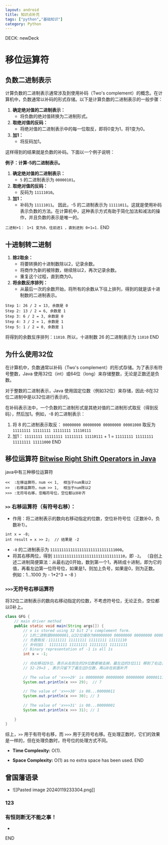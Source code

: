 ```yaml
---
layout: android
title: 知识点补充
tags: ["python","基础知识"]
category: Python
---
```



DECK: newDeck
# 移位运算符
## 负数二进制表示
计算负数的二进制表示通常涉及到使用补码（Two's complement）的概念。在计算机中，负数通常以补码的形式存储。以下是计算负数的二进制表示的一般步骤：

1. **确定绝对值的二进制表示：**
    - 将负数的绝对值转换为二进制形式。
2. **取绝对值的反码：**
    - 将绝对值的二进制表示中的每一位取反，即将0变为1，将1变为0。
3. **加1：**
    - 将反码加1。

这样得到的结果就是负数的补码。下面以一个例子说明：

**例子：计算-5的二进制表示。**

1. **确定绝对值的二进制表示：**
    - `5` 的二进制表示为 `00000101`。
2. **取绝对值的反码：**
    - 反码为 `11111010`。
3. **加1：**
    - 补码为 `11111011`。
因此，-5 的二进制表示为 `11111011`。这就是使用补码表示负数的方法。在计算机中，这种表示方式有助于简化加法和减法的操作，并且负数的表示是唯一的。

`二进制+1： 1+1 变为0，往前进1 ，直到进到 0+1=1.`
END
<!--ID: 1705648765407-->


## 十进制转二进制
1. **除2取余：**
    - 将要转换的十进制数除以2，记录余数。
    - 将商作为新的被除数，继续除以2，再次记录余数。
    - 重复这个过程，直到商为0。
2. **将余数反序排列：**
    - 从最后一次的余数开始，将所有的余数从下往上排列，得到的就是该十进制数的二进制表示。

```
Step 1: 26 / 2 = 13, 余数是 0
Step 2: 13 / 2 = 6, 余数是 1
Step 3: 6 / 2 = 3, 余数是 0
Step 4: 3 / 2 = 1, 余数是 1
Step 5: 1 / 2 = 0, 余数是 1
```
将得到的余数反序排列：`11010`. 所以，十进制数 26 的二进制表示为 `11010`
END
<!--ID: 1705648765410-->


## 为什么使用32位

在计算机中，负数通常以补码（Two's complement）的形式存储。为了表示有符号整数，Java 使用32位（int）或64位（long）来存储整数，无论是正数还是负数。

对于整数的二进制表示，Java 使用固定位数（例如32位）来存储，因此-8在32位二进制中是以32位进行表示的。

在补码表示法中，一个负数的二进制形式是其绝对值的二进制形式取反（得到反码），然后加1。例如，-8 的二进制表示：

1. 将 8 的二进制表示取反： `00000000 00000000 00000000 00001000` 取反为 `11111111 11111111 11111111 11110111`
2. 加1： `11111111 11111111 11111111 11110111` + 1 = `11111111 11111111 11111111 11111000`
END
<!--ID: 1705648765414-->



## 移位运算符  [Bitwise Right Shift Operators in Java](https://www.geeksforgeeks.org/bitwise-shift-operators-in-java/)
java中有三种移位运算符

```
<<  :左移运算符，num << 1,  相当于num乘以2
>>  :右移运算符，num >> 1,  相当于num除以2
>>> :无符号右移，忽略符号位，空位都以0补齐
```

### `>>` 右移运算符（有符号右移）：

- 作用：将二进制表示的数向右移动指定的位数，空位补符号位（正数补0，负数补1）。
```
int x = -8;
int result = x >> 2;  // 结果是 -2
```
- `-8` 的二进制表示为 `11111111111111111111111111111000`。
- 将其右移两位，得到 `11111111111111111111111111111110`，即 `-2`。
 （自创上述二进制简便算法：从最右边0开始，数到第一个1，再转成十进制，即为它的值，再看左边第一位符号位，如果是1，则加上负号，如果是0，则为正数。
	 例如：1...1000 为 - 1*2^3 = -8
 ）

### `>>>`无符号右移运算符
将32位二进制表示的数向右移动指定的位数，不考虑符号位，无论正负，空位都以0补上。
```java
class GFG {  
    // main driver method  
    public static void main(String args[]) {  
        // x is stored using 32 bit 2's complement form.  
        // 1的二进制是00000001,以32位储存为00000000 00000000 00000000 00000001  
        // 负数取反：11111111 11111111 11111111 11111110  
        // 补码加1： 11111111 11111111 11111111 11111111  
        // Binary representation of -1 is all 1s        
        int x = -1;  
  
        // 向右移动29位，表示从右到左的29位数都被去掉，最左边的3位111 移到了右边，前面以0补齐  
        // 32-29=3 , 表示只留下了最左边3位数，再以0在前面补齐  
  
        // The value of 'x>>>29' is 00000000 00000000 00000000 00000111  
        System.out.println(x >>> 29);  // 7  
  
        // The value of 'x>>>30' is 00...00000011        
        System.out.println(x >>> 30); // 3  
  
        // The value of 'x>>>31' is 00...00000001        
        System.out.println(x >>> 31); // 1  
  
    }  
}
```

综上，`>>` 用于有符号右移，而 `>>>` 用于无符号右移。在处理正数时，它们的效果是一样的，但在处理负数时，符号位的处理方式不同。

- **Time Complexity:** O(1).

- **Space Complexity:** O(1) as no extra space has been used.
END
<!--ID: 1705648765417-->

## 曾国藩语录
- ![[Pasted image 20240119233304.png]]
### 123 
### 有恒则断无不能之事！

- 
END
<!--ID: 1705679093885-->



































